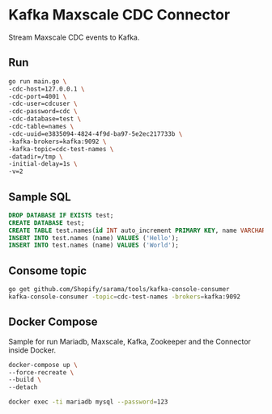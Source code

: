 # Kafka Maxscale CDC Connector

Stream Maxscale CDC events to Kafka.

## Run

```bash
go run main.go \
-cdc-host=127.0.0.1 \
-cdc-port=4001 \
-cdc-user=cdcuser \
-cdc-password=cdc \
-cdc-database=test \
-cdc-table=names \
-cdc-uuid=e3835094-4824-4f9d-ba97-5e2ec217733b \
-kafka-brokers=kafka:9092 \
-kafka-topic=cdc-test-names \
-datadir=/tmp \
-initial-delay=1s \
-v=2
```

## Sample SQL

```sql
DROP DATABASE IF EXISTS test;
CREATE DATABASE test;
CREATE TABLE test.names(id INT auto_increment PRIMARY KEY, name VARCHAR(20));
INSERT INTO test.names (name) VALUES ('Hello');
INSERT INTO test.names (name) VALUES ('World');
```

## Consome topic

```bash
go get github.com/Shopify/sarama/tools/kafka-console-consumer
kafka-console-consumer -topic=cdc-test-names -brokers=kafka:9092
```       

## Docker Compose

Sample for run Mariadb, Maxscale, Kafka, Zookeeper and the Connector inside Docker. 

```bash
docker-compose up \
--force-recreate \
--build \
--detach
```         

```bash
docker exec -ti mariadb mysql --password=123
```
